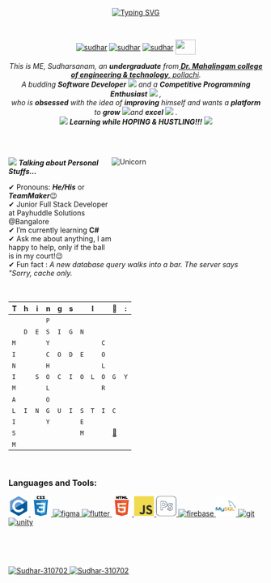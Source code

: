 <p align="center">
    <a href="/"><img
            src="https://readme-typing-svg.demolab.com?font=Poor+Story&size=40&pause=1000&color=06B7FF&vCenter=true&multiline=true&width=600&height=150&lines=Computer+Science+Student;Passionate+Full+Stack+Developer"
            alt="Typing SVG" /></a>
</p>


<br>

<p align="center">
    <a href="https://www.linkedin.com/in/sudharsanam-d/" target="blank"><img align="center"
            src="https://cdn.jsdelivr.net/npm/simple-icons@3.0.1/icons/linkedin.svg" alt="sudhar" height="30"
            width="40" /></a>
    <a href="https://www.facebook.com/profile.php?id=100025441718833" target="blank"><img align="center"
            src="https://cdn.jsdelivr.net/npm/simple-icons@3.0.1/icons/facebook.svg" alt="sudhar" height="30"
            width="40" /></a>
    <a href="https://www.instagram.com/__sudhar.31__/" target="blank"><img align="center"
            src="https://cdn.jsdelivr.net/npm/simple-icons@3.0.1/icons/instagram.svg" alt="sudhar" height="30"
            width="40" /></a>
    <a href="mailto: sudhar.dss@gmail.com"><img align="center" src="https://simpleicons.org/icons/gmail.svg"
            height="30" width="40" /></a>
</p>
</p>

<p align="center">
    <em>
        This is ME, Sudharsanam, an <b>undergraduate</b> from<a href="https://mcet.in/"> <b>Dr.
                Mahalingam
                college of engineering & technology</b>, pollachi</a>. <br>
        A budding <b>Software Developer</b> <img
            src="https://github.com/TheDudeThatCode/TheDudeThatCode/blob/master/Assets/Developer.gif" width="30px">
        and
        a <b>Competitive Programming Enthusiast</b>&nbsp;<img
            src="https://github.com/TheDudeThatCode/TheDudeThatCode/blob/master/Assets/Designer.gif"
            width="36px">&nbsp,<br>who is <b>obsessed</b>
        with the idea of <b>improving</b> himself and wants a <b>platform</b> to
        <b>grow</b> <img src="https://github.com/TheDudeThatCode/TheDudeThatCode/blob/master/Assets/Rocket.gif"
            width="18px">and
        <b>excel</b> <img src="https://github.com/TheDudeThatCode/TheDudeThatCode/blob/master/Assets/Medal.gif"
            width="20px">&nbsp.
    </em>
    <br>
    <img src="https://media.giphy.com/media/VgCDAzcKvsR6OM0uWg/giphy.gif" width="50" /> <b><i>Learning while HOPING
            &
            HUSTLING!!!</i></b> <img src="https://media.giphy.com/media/7j2hfyeVcDtf2/giphy.gif" width="50" />
</p>
<br>
<br>

<img align="right" width=300px height=200px alt="Unicorn"
    src="https://media0.giphy.com/media/mTPjPA6SSXgTsnZ1Dh/giphy.gif?cid=ecf05e47zojhm5c3tg6rg6ulwvrwbglg8ulre6mavy3t6wot&rid=giphy.gif" />

<img src="https://media.giphy.com/media/ObNTw8Uzwy6KQ/giphy.gif" width="30px">&nbsp;***Talking about Personal
Stuffs...***

✔ Pronouns: ***He/His*** or ***TeamMaker***😉 <br>
✔ Junior Full Stack Developer at Payhuddle Solutions @Bangalore <br>
✔ I’m currently learning **C#** <br>
✔ Ask me about anything, I am happy to help, only if the ball is in my court!😉<br>
✔ Fun fact : *A new database query walks into a bar. The server says "Sorry, cache only.*<br><br><br>
<!--✔ Fun fact : *At The time of Stress coding, I use to be in half sleeping mode*<br><br><br><br> -->


|T|h|i|n|g|s||I||:blue_heart:|:|
| - | - | - | - | - | - | - | - | - | - | - |
| | | |`P`| | | | | | | |
| |`D`|`E`|`S`|`I`|`G`|`N`| | | | |
|`M`| | |`Y`| | | | |`C`| | |
|`I`| | |`C`|`O`|`D`|`E`| |`O`| | |
|`N`| | |`H`| | | | |`L`| | |
|`I`| |`S`|`O`|`C`|`I`|`O`|`L`|`O`|`G`|`Y`|
|`M`| | |`L`| | | | |`R`| | |
|`A`| | |`O`| | | | | | | |
|`L`|`I`|`N`|`G`|`U`|`I`|`S`|`T`|`I`|`C`| |
|`I`| | |`Y`| | |`E`| | | | |
|`S`| | | | | |`M`| | |[📸](https://www.instagram.com/__sudhar.31__/)| |
|`M`| | | | | | | | | | |


<br>


<h3 align="left">Languages and Tools:</h3>
<p align="left">
    <a href="https://www.cprogramming.com/" target="_blank" rel="noreferrer">
        <img src="https://raw.githubusercontent.com/devicons/devicon/master/icons/c/c-original.svg" alt="c"
            width="40" height="40" />
    </a>
    <a href="https://www.w3schools.com/css/" target="_blank" rel="noreferrer">
        <img src="https://raw.githubusercontent.com/devicons/devicon/master/icons/css3/css3-original-wordmark.svg"
            alt="css3" width="40" height="40" />
    </a>
    <a href="https://tailwindcss.com/" target="_blank" rel="noreferrer">
        <img src="https://www.svgrepo.com/show/374118/tailwind.svg" alt="figma" width="40" height="40" />
    </a>
    <a href="https://react.dev/" target="_blank" rel="noreferrer">
        <img src="https://www.svgrepo.com/show/452092/react.svg" alt="flutter" width="40" height="40" />
    </a>
    <a href="https://www.w3.org/html/" target="_blank" rel="noreferrer">
        <img src="https://raw.githubusercontent.com/devicons/devicon/master/icons/html5/html5-original-wordmark.svg"
            alt="html5" width="40" height="40" />
    </a>
    <a href="https://developer.mozilla.org/en-US/docs/Web/JavaScript" target="_blank" rel="noreferrer">
        <img src="https://raw.githubusercontent.com/devicons/devicon/master/icons/javascript/javascript-original.svg"
            alt="javascript" width="40" height="40" />
    </a>
    <a href="https://www.photoshop.com/en" target="_blank" rel="noreferrer">
        <img src="https://raw.githubusercontent.com/devicons/devicon/master/icons/photoshop/photoshop-line.svg"
            alt="photoshop" width="40" height="40" />
    </a>
    <a href="https://learn.microsoft.com/en-us/dotnet/csharp/" target="_blank" rel="noreferrer"> <img
            src="https://www.svgrepo.com/show/353622/c-sharp.svg" alt="firebase" width="40" height="40" />
    </a>
    <a href="https://www.mysql.com/" target="_blank" rel="noreferrer"> <img
            src="https://raw.githubusercontent.com/devicons/devicon/master/icons/mysql/mysql-original-wordmark.svg"
            alt="mysql" width="40" height="40" />
    </a>
	<!-- <a href="https://www.adobe.com/products/xd.html" target="_blank" rel="noreferrer"> <img
            src="https://cdn.worldvectorlogo.com/logos/adobe-xd.svg" alt="xd" width="40" height="40" />
    </a> -->
    <!-- <a href="https://developer.android.com" target="_blank" rel="noreferrer">
        <img src="https://raw.githubusercontent.com/devicons/devicon/master/icons/android/android-original-wordmark.svg"
            alt="android" width="40" height="40" />
    </a> -->
    <a href="https://git-scm.com/" target="_blank" rel="noreferrer"> <img
            src="https://www.vectorlogo.zone/logos/git-scm/git-scm-icon.svg" alt="git" width="40" height="40" />
    </a>
    <!-- <a href="https://www.java.com" target="_blank" rel="noreferrer">
        <img src="https://raw.githubusercontent.com/devicons/devicon/master/icons/java/java-original.svg" alt="java"
            width="40" height="40" />
    </a> -->
    <a href="https://tortoisegit.org/" target="_blank" rel="noreferrer"> <img
            src="https://upload.wikimedia.org/wikipedia/commons/thumb/8/88/TortoiseGit_logo.svg/400px-TortoiseGit_logo.svg.png?20160731234145"
            alt="unity" width="40" height="30" />
    </a>
</p>
<br>
<!-- <p align="center"><img align="center"
        src="https://github-readme-stats.vercel.app/api/top-langs?username=Sudhar-310702&show_icons=true&locale=en&layout=compact"
        alt="Sudhar-310702" /></p>-->

<br>


<!-- ## :fire:My Stats -->

<br />
<p align="left">
    <a href="https://github.com/Sudhar-310702">
        <img width="49.5%"
            src="https://github-readme-stats.vercel.app/api/top-langs?username=Sudhar-310702&show_icons=true&locale=en&layout=compact"
            alt="Sudhar-310702" />
        <img width="49.5%"
            src="https://github-readme-stats.vercel.app/api?username=Sudhar-310702&show_icons=true&locale=en"
            alt="Sudhar-310702" />
        <!-- <img width="49.5%" src="https://github-readme-streak-stats.herokuapp.com/?user=Sudhar-310702&"
            alt="Sudhar-310702" /> -->
    </a>
</p>
<br>
